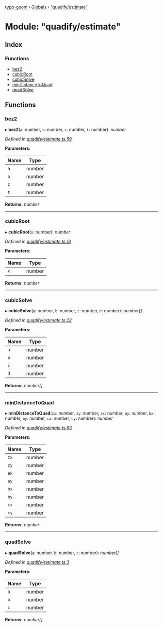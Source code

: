 [typo-geom](../README.md) › [Globals](../globals.md) › ["quadify/estimate"](_quadify_estimate_.md)

# Module: "quadify/estimate"

## Index

### Functions

* [bez2](_quadify_estimate_.md#bez2)
* [cubicRoot](_quadify_estimate_.md#cubicroot)
* [cubicSolve](_quadify_estimate_.md#cubicsolve)
* [minDistanceToQuad](_quadify_estimate_.md#mindistancetoquad)
* [quadSolve](_quadify_estimate_.md#quadsolve)

## Functions

###  bez2

▸ **bez2**(`a`: number, `b`: number, `c`: number, `t`: number): *number*

*Defined in [quadify/estimate.ts:59](https://github.com/be5invis/typo-geom/blob/5527277/src/quadify/estimate.ts#L59)*

**Parameters:**

Name | Type |
------ | ------ |
`a` | number |
`b` | number |
`c` | number |
`t` | number |

**Returns:** *number*

___

###  cubicRoot

▸ **cubicRoot**(`x`: number): *number*

*Defined in [quadify/estimate.ts:18](https://github.com/be5invis/typo-geom/blob/5527277/src/quadify/estimate.ts#L18)*

**Parameters:**

Name | Type |
------ | ------ |
`x` | number |

**Returns:** *number*

___

###  cubicSolve

▸ **cubicSolve**(`a`: number, `b`: number, `c`: number, `d`: number): *number[]*

*Defined in [quadify/estimate.ts:22](https://github.com/be5invis/typo-geom/blob/5527277/src/quadify/estimate.ts#L22)*

**Parameters:**

Name | Type |
------ | ------ |
`a` | number |
`b` | number |
`c` | number |
`d` | number |

**Returns:** *number[]*

___

###  minDistanceToQuad

▸ **minDistanceToQuad**(`zx`: number, `zy`: number, `ax`: number, `ay`: number, `bx`: number, `by`: number, `cx`: number, `cy`: number): *number*

*Defined in [quadify/estimate.ts:63](https://github.com/be5invis/typo-geom/blob/5527277/src/quadify/estimate.ts#L63)*

**Parameters:**

Name | Type |
------ | ------ |
`zx` | number |
`zy` | number |
`ax` | number |
`ay` | number |
`bx` | number |
`by` | number |
`cx` | number |
`cy` | number |

**Returns:** *number*

___

###  quadSolve

▸ **quadSolve**(`a`: number, `b`: number, `c`: number): *number[]*

*Defined in [quadify/estimate.ts:3](https://github.com/be5invis/typo-geom/blob/5527277/src/quadify/estimate.ts#L3)*

**Parameters:**

Name | Type |
------ | ------ |
`a` | number |
`b` | number |
`c` | number |

**Returns:** *number[]*
